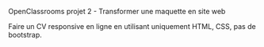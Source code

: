 OpenClassrooms projet 2 - Transformer une maquette en site web

Faire un CV responsive en ligne en utilisant uniquement HTML, CSS, pas de bootstrap.
